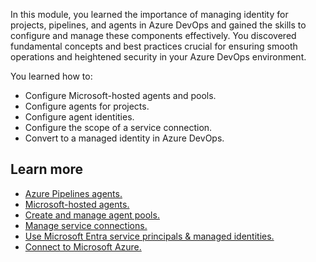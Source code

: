In this module, you learned the importance of managing identity for projects, pipelines, and agents in Azure DevOps and gained the skills to configure and manage these components effectively. You discovered fundamental concepts and best practices crucial for ensuring smooth operations and heightened security in your Azure DevOps environment.

You learned how to:

- Configure Microsoft-hosted agents and pools.
- Configure agents for projects.
- Configure agent identities.
- Configure the scope of a service connection.
- Convert to a managed identity in Azure DevOps.

## Learn more

- [Azure Pipelines agents.](/azure/devops/pipelines/agents/agents/)
- [Microsoft-hosted agents.](/azure/devops/pipelines/agents/hosted/)
- [Create and manage agent pools.](/azure/devops/pipelines/agents/pools-queues/)
- [Manage service connections.](/azure/devops/pipelines/library/service-endpoints/)
- [Use Microsoft Entra service principals & managed identities.](/azure/devops/integrate/get-started/authentication/service-principal-managed-identity/)
- [Connect to Microsoft Azure.](/azure/devops/pipelines/library/connect-to-azure/)
